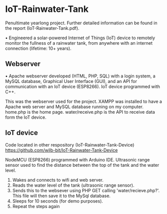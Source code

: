 # IoT-Rainwater-Tank
Penultimate yearlong project. Further detailed information can be found in the report (IoT-Rainwater-Tank.pdf).

•	Engineered a solar-powered Internet of Things (IoT) device to remotely monitor the fullness of a rainwater tank, from anywhere with an internet connection (lifetime: 10+ years).


## Webserver
• Apache webserver developed (HTML, PHP, SQL) with a login system, a MySQL database, Graphical User Interface (GUI), and an API for communication with an IoT device (ESP8266). IoT device programmed with C++.

This was the webserver used for the project. XAMPP was installed to have a Apache web server and MySQL database running on my computer.
home.php is the home page. water/receive.php is the API to receive data form the IoT device.

## IoT device
Code located in other respository (IoT-Rainwater-Tank-Device) 
https://github.com/wilb-bit/IoT-Rainwater-Tank-Device  

NodeMCU (ESP8266) programmed with Arduino IDE. Ultrasonic range sensor used to find the distance between the top of the tank and the water level. 
1. Wakes and connects to wifi and web server.   
2. Reads the water level of the tank (ultrasonic range sensor).   
3. Sends this to the websever using PHP GET calling 'water/recieve.php?'. This file will then save it to the MySql database.
4. Sleeps for 10 seconds (for demo purposes). 
5. Repeat the steps again

